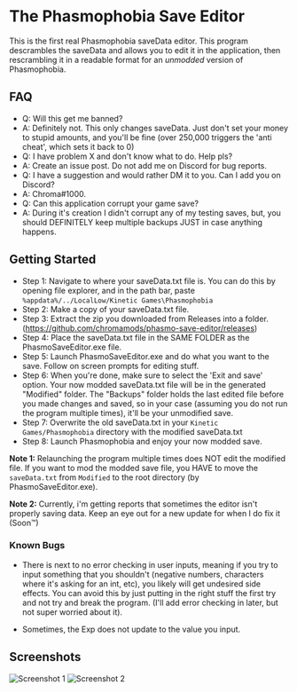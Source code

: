 # The Phasmophobia Save Editor

This is the first real Phasmophobia saveData editor.  This program descrambles the saveData and allows you to edit it in the application, then rescrambling it in a readable format for an *unmodded* version of Phasmophobia.

## FAQ
* Q: Will this get me banned?
* A: Definitely not.  This only changes saveData.  Just don't set your money to stupid amounts, and you'll be fine (over 250,000 triggers the 'anti cheat', which sets it back to 0)  
* Q: I have problem X and don't know what to do.  Help pls?
* A: Create an issue post. Do not add me on Discord for bug reports.
* Q: I have a suggestion and would rather DM it to you. Can I add you on Discord?
* A: Chroma#1000. 
* Q: Can this application corrupt your game save?
* A: During it's creation I didn't corrupt any of my testing saves, but, you should DEFINITELY keep multiple backups JUST in case anything happens.

## Getting Started

* Step 1: Navigate to where your saveData.txt file is.  You can do this by opening file explorer, and in the path bar, paste `%appdata%/../LocalLow/Kinetic Games\Phasmophobia`
* Step 2: Make a copy of your saveData.txt file.
* Step 3: Extract the zip you downloaded from Releases into a folder. (https://github.com/chromamods/phasmo-save-editor/releases)
* Step 4: Place the saveData.txt file in the SAME FOLDER as the PhasmoSaveEditor.exe file.
* Step 5: Launch PhasmoSaveEditor.exe and do what you want to the save.  Follow on screen prompts for editing stuff. 
* Step 6: When you're done, make sure to select the 'Exit and save' option.  Your now modded saveData.txt file will be in the generated "Modified" folder. The "Backups" folder holds the last edited file before you made changes and saved, so in your case (assuming you do not run the program multiple times), it'll be your unmodified save.
* Step 7: Overwrite the old saveData.txt in your `Kinetic Games/Phasmophobia` directory with the modified saveData.txt
* Step 8: Launch Phasmophobia and enjoy your now modded save.
 
**Note 1:** Relaunching the program multiple times does NOT edit the modified file.  If you want to mod the modded save file, you HAVE to move the `saveData.txt` from `Modified` to the root directory (by PhasmoSaveEditor.exe).

**Note 2:** Currently, i'm getting reports that sometimes the editor isn't properly saving data.  Keep an eye out for a new update for when I do fix it (Soon™)

### Known Bugs

* There is next to no error checking in user inputs, meaning if you try to input something that you shouldn't (negative numbers, characters where it's asking for an int, etc), you likely will get undesired side effects.  You can avoid this by just putting in the right stuff the first try and not try and break the program. (I'll add error checking in later, but not super worried about it).

* Sometimes, the Exp does not update to the value you input.

## Screenshots
![Screenshot 1](https://i.imgur.com/O2qsUfV.png)
![Screenshot 2](https://i.imgur.com/4Gtgq5T.png)
